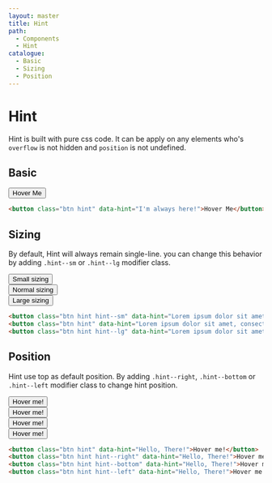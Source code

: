 ```yaml
---
layout: master
title: Hint
path:
  - Components
  - Hint
catalogue:
  - Basic
  - Sizing
  - Position
---
```


# Hint

Hint is built with pure css code. It can be apply on any elements who's `overflow` is not hidden and `position` is not undefined.

## Basic

<section class="snippet">
  <div class="snippet__preview">
    <button class="btn hint" data-hint="I'm always here!">Hover Me</button>
  </div>
  <div class="snippet__source">

```html
<button class="btn hint" data-hint="I'm always here!">Hover Me</button>
```

  </div>
</section>

## Sizing

By default, Hint will always remain single-line. you can change this behavior by adding `.hint--sm` or `.hint--lg` modifier class.

<section class="snippet">
  <div class="snippet__preview">
    <div class="row text-center">
      <div class="col-4@md">
        <button class="btn hint hint--sm mb-6" data-hint="Lorem ipsum dolor sit amet.">Small sizing</button>
      </div>
      <div class="col-4@md">
        <button class="btn hint mb-6" data-hint="Lorem ipsum dolor sit amet, consectetur adipisicing elit. Nulla, ratione!">Normal sizing</button>
      </div>
      <div class="col-4@md">
        <button class="btn hint hint--lg mb-6" data-hint="Lorem ipsum dolor sit amet, consectetur adipisicing elit. Quidem architecto, illo recusandae dolorem magni odit.">Large sizing</button>
      </div>
    </div>
  </div>
  <div class="snippet__source">

```html
<button class="btn hint hint--sm" data-hint="Lorem ipsum dolor sit amet.">Small sizing</button>
<button class="btn hint" data-hint="Lorem ipsum dolor sit amet, consectetur adipisicing elit. Nulla, ratione!">Normal sizing</button>
<button class="btn hint hint--lg" data-hint="Lorem ipsum dolor sit amet, consectetur adipisicing elit. Quidem architecto, illo recusandae dolorem magni odit.">Large sizing</button>
```

  </div>
</section>

## Position

Hint use top as default position. By adding `.hint--right`, `.hint--bottom` or `.hint--left` modifier class to change hint position.

<section class="snippet">
  <div class="snippet__preview">
    <div class="row text-center">
      <div class="col-6@sm col-3@md">
        <button class="btn hint mb-6" data-hint="Hello, There!">Hover me!</button>
      </div>
      <div class="col-6@sm col-3@md">
        <button class="btn hint hint--right mb-6" data-hint="Hello, There!">Hover me!</button>
      </div>
      <div class="col-6@sm col-3@md">
        <button class="btn hint hint--bottom mb-6" data-hint="Hello, There!">Hover me!</button>
      </div>
      <div class="col-6@sm col-3@md">
        <button class="btn hint hint--left mb-6" data-hint="Hello, There!">Hover me!</button>
      </div>
    </div>
  </div>
  <div class="snippet__source">

```html
<button class="btn hint" data-hint="Hello, There!">Hover me!</button>
<button class="btn hint hint--right" data-hint="Hello, There!">Hover me!</button>
<button class="btn hint hint--bottom" data-hint="Hello, There!">Hover me!</button>
<button class="btn hint hint--left" data-hint="Hello, There!">Hover me!</button>
```

  </div>
</section>
